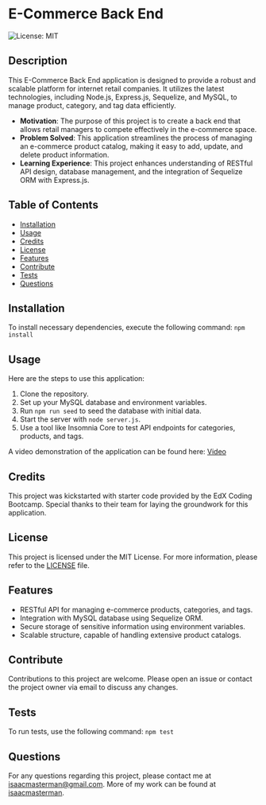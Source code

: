 # E-Commerce Back End

![License: MIT](https://img.shields.io/badge/License-MIT-yellow.svg)

## Description
This E-Commerce Back End application is designed to provide a robust and scalable platform for internet retail companies. It utilizes the latest technologies, including Node.js, Express.js, Sequelize, and MySQL, to manage product, category, and tag data efficiently.

- **Motivation**: The purpose of this project is to create a back end that allows retail managers to compete effectively in the e-commerce space.
- **Problem Solved**: This application streamlines the process of managing an e-commerce product catalog, making it easy to add, update, and delete product information.
- **Learning Experience**: This project enhances understanding of RESTful API design, database management, and the integration of Sequelize ORM with Express.js.

## Table of Contents
- [Installation](#installation)
- [Usage](#usage)
- [Credits](#credits)
- [License](#license)
- [Features](#features)
- [Contribute](#contribute)
- [Tests](#tests)
- [Questions](#questions)

## Installation
To install necessary dependencies, execute the following command: `npm install`

## Usage
Here are the steps to use this application:
1. Clone the repository.
2. Set up your MySQL database and environment variables.
3. Run `npm run seed` to seed the database with initial data.
4. Start the server with `node server.js`.
5. Use a tool like Insomnia Core to test API endpoints for categories, products, and tags.

A video demonstration of the application can be found here: [Video](https://drive.google.com/file/d/13Yk8f1UvZm38gJOTxBY3yJy-cnXlZUnf/view?usp=sharing)

## Credits
This project was kickstarted with starter code provided by the EdX Coding Bootcamp. Special thanks to their team for laying the groundwork for this application.

## License
This project is licensed under the MIT License. For more information, please refer to the [LICENSE](LICENSE) file.

## Features
- RESTful API for managing e-commerce products, categories, and tags.
- Integration with MySQL database using Sequelize ORM.
- Secure storage of sensitive information using environment variables.
- Scalable structure, capable of handling extensive product catalogs.

## Contribute
Contributions to this project are welcome. Please open an issue or contact the project owner via email to discuss any changes.

## Tests
To run tests, use the following command: `npm test`

## Questions
For any questions regarding this project, please contact me at [isaacmasterman@gmail.com](mailto:isaacmasterman@gmail.com). More of my work can be found at [isaacmasterman](https://github.com/isaacmasterman).
